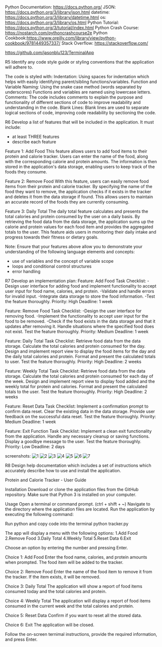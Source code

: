<!-- DOCUMENTATION -->
Python Documentation: https://docs.python.org/
JSON: https://docs.python.org/3/library/json.html
datetime: https://docs.python.org/3/library/datetime.html
os: https://docs.python.org/3/library/os.html
Python Tutorial: https://docs.python.org/3/tutorial/index.html
Python Crash Course: https://nostarch.com/pythoncrashcourse2e
Python Cookbook:https://www.oreilly.com/library/view/python-cookbook/9781449357337/
Stack Overflow: https://stackoverflow.com/

<!-- Link to Github -->
https://github.com/jasonblu123/TerminalApp

R5 Identify any code style guide or styling conventions that the application will adhere to.

The code is styled with:
Indentation: Using spaces for indentation which helps with easily identifying parent/sibling functions/variables.
Function and Variable Naming: Using the snake case method (words separated by underscores) Functions and variables are named using lowercase letters.
Comments: The code includes comments to explain the purpose and functionality of different sections of code to improve readability and understanding in the code.
Blank Lines: Blank lines are used to separate logical sections of code, improving code readability by sectioning the code.

R6	Develop a list of features that will be included in the application. It must include:
- at least THREE features
- describe each feature

Feature 1: Add Food
This feature allows users to add food items to their protein and calorie tracker. Users can enter the name of the food, along with the corresponding calorie and protein amounts. The information is then stored in the application's data storage, enabling users to keep track of the foods they consume.

Feature 2: Remove Food
With this feature, users can easily remove food items from their protein and calorie tracker. By specifying the name of the food they want to remove, the application checks if it exists in the tracker and deletes it from the data storage if found. This allows users to maintain an accurate record of the foods they are currently consuming.

Feature 3: Daily Total
The daily total feature calculates and presents the total calories and protein consumed by the user on a daily basis. By retrieving the food data from the data storage, the application sums up the calorie and protein values for each food item and provides the aggregated totals to the user. This feature aids users in monitoring their daily intake and progress towards their fitness or dietary goals.

Note: Ensure that your features above allow you to demonstrate your understanding of the following language elements and concepts:
- use of variables and the concept of variable scope
- loops and conditional control structures
- error handling

R7 Develop an implementation plan:
Feature: Add Food
Task Checklist:
-Design user interface for adding food and implement functionality to accept user input for food name, calories, and protein.
-Validate and handle errors for invalid input.
-Integrate data storage to store the food information.
-Test the feature thoroughly.
Priority: High
Deadline: 1 week

Feature: Remove Food
Task Checklist:
-Design the user interface for removing food.
-Implement the functionality to accept user input for the food to be removed.
-Check if the food exists in the data storage and that it updates after removing it.
Handle situations where the specified food does not exist.
Test the feature thoroughly.
Priority: Medium
Deadline: 1 week

Feature: Daily Total
Task Checklist: 
Retrieve food data from the data storage.
Calculate the total calories and protein consumed for the day.
Design and implement report view to display the food items for the day and the daily total calories and protein.
Format and present the calculated totals to user.
Test the feature thoroughly.
Priority: High
Deadline: 2 weeks

Feature: Weekly Total
Task Checklist:
Retrieve food data from the data storage.
Calculate the total calories and protein consumed for each day of the week.
Design and implement report view to display food added and the weekly total for protein and calories.
Format and present the calculated totals to the user.
Test the feature thoroughly.
Priority: High
Deadline: 2 weeks

Feature: Reset Data
Task Checklist:
Implement a confirmation prompt to confirm data reset.
Clear the existing data in the data storage.
Provide user feedback on the successful data reset.
Test the feature thoroughly.
Priority: Medium
Deadline: 1 week

Feature: Exit Function
Task Checklist:
Implement a clean exit functionality from the application.
Handle any necessary cleanup or saving functions.
Display a goodbye message to the user.
Test the feature thoroughly.
Priority: Low
Deadline: 2 days

screenshots:
![1](src\screenshot1.png)
![2](src\screenshot2.png)
![3](src\screenshot3.png)
![4](src\screenshot4.png)
![5](src\screenshot5.png)
![6](src/screenshot6.png)
![7](src\screenshot7.png)

R8 Design help documentation which includes a set of instructions which accurately describe how to use and install the application.

Protein and Calorie Tracker - User Guide

Installation
Download or clone the application files from the GitHub repository.
Make sure that Python 3 is installed on your computer.

Usage
Open a terminal or command prompt. (ctrl + shift + ~)
Navigate to the directory where the application files are located.
Run the application by executing the following command:

Run python and copy code into the terminal
python tracker.py

The app will display a menu with the following options:
1.Add Food
2.Remove Food
3.Daily Total
4.Weekly Total
5.Reset Data
6.Exit

Choose an option by entering the number and pressing Enter.

Choice 1: Add Food
Enter the food name, calories, and protein amounts when prompted.
The food item will be added to the tracker.

Choice 2: Remove Food
Enter the name of the food item to remove it from the tracker.
If the item exists, it will be removed.

Choice 3: Daily Total
The application will show a report of food items consumed today and the total calories and protein.

Choice 4: Weekly Total
The application will display a report of food items consumed in the current week and the total calories and protein.

Choice 5: Reset Data
Confirm if you want to reset all the stored data.

Choice 6: Exit
The application will be closed.

Follow the on-screen ternimal instructions, provide the required information, and press Enter.